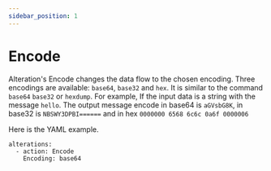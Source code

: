 ```yaml
---
sidebar_position: 1
---
```


# Encode

Alteration's Encode changes the data flow to the chosen encoding. Three encodings are available: `base64`, `base32` and `hex`. It is similar to the command `base64` `base32` or `hexdump`. 
For example, If the input data is a string with the message `hello`. The output message encode in base64 is `aGVsbG8K`, in base32 is `NBSWY3DPBI======` and in hex `0000000 6568 6c6c 0a6f 0000006`

Here is the YAML example.

```
alterations:
  - action: Encode
    Encoding: base64
```
